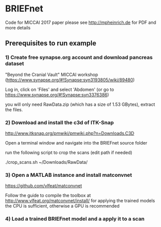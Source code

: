 # BRIEFnet
Code for MICCAI 2017 paper
please see http://mpheinrich.de for PDF and more details

## Prerequisites to run example

### 1) Create free synapse.org account and download pancreas dataset
"Beyond the Cranial Vault" MICCAI workshop (https://www.synapse.org/#!Synapse:syn3193805/wiki/89480)

Log in, click on 'Files' and select 'Abdomen' (or go to https://www.synapse.org/#!Synapse:syn3376386)

you will only need RawData.zip (which has a size of 1.53 GBytes), extract the files.

### 2) Download and install the c3d of ITK-Snap
http://www.itksnap.org/pmwiki/pmwiki.php?n=Downloads.C3D

Open a terminal window and navigate into the BRIEFnet source folder

run the following script to crop the scans (edit path if needed)

./crop_scans.sh ~/Downloads/RawData/

### 3) Open a MATLAB instance and install matconvnet
https://github.com/vlfeat/matconvnet

Follow the guide to compile the toolbox at http://www.vlfeat.org/matconvnet/install/
for applying the trained models the CPU is sufficient, otherwise a GPU is recommended

### 4) Load a trained BRIEFnet model and a apply it to a scan
